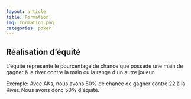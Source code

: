 ```yaml
---
layout: article
title: Formation
img: formation.png
categories: poker
---
```


<div class="body">
  <h2>Réalisation d’équité</h2>
  <p>
    <span>L'équité</span> represente le pourcentage de chance que posséde une main de gagner à la river contre la main ou la range d'un autre joueur.
  </p>
  <p>Exemple: Avec AKs, nous avons 50% de chance de gagner contre 22 à la River. Nous avons donc 50% d'équité.</p>
</div>
